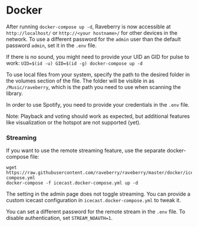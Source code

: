 # Docker

After running `docker-compose up -d`, Raveberry is now accessible at `http://localhost/` or `http://<your hostname>/` for other devices in the network. To use a different password for the `admin` user than the default password `admin`, set it in the `.env` file.

If there is no sound, you might need to provide your UID an GID for pulse to work: `UID=$(id -u) GID=$(id -g) docker-compose up -d`

To use local files from your system, specify the path to the desired folder in the volumes section of the file. The folder will be visible in as `/Music/raveberry`, which is the path you need to use when scanning the library.

In order to use Spotify, you need to provide your credentials in the `.env` file.

Note: Playback and voting should work as expected, but additional features like visualization or the hotspot are not supported (yet).


### Streaming

If you want to use the remote streaming feature, use the separate docker-compose file:
```
wget https://raw.githubusercontent.com/raveberry/raveberry/master/docker/icecast.docker-compose.yml
docker-compose -f icecast.docker-compose.yml up -d
```

The setting in the admin page does not toggle streaming. You can provide a custom icecast configuration in `icecast.docker-compose.yml` to tweak it.

You can set a different password for the remote stream in the `.env` file. To disable authentication, set `STREAM_NOAUTH=1`.
